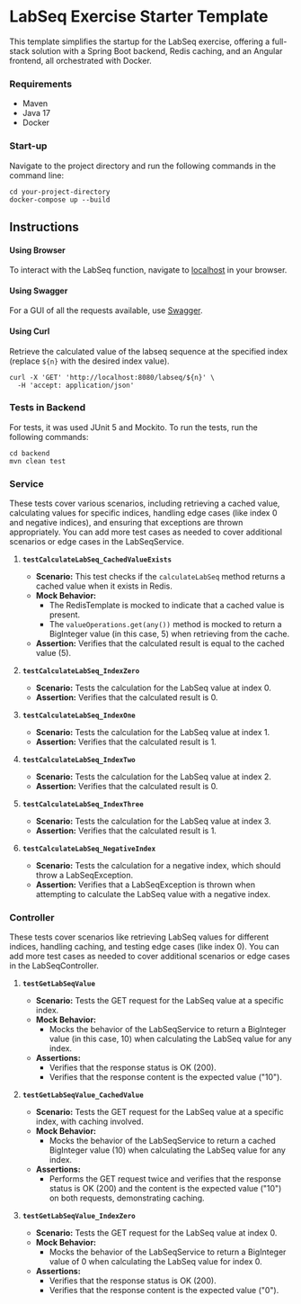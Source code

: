 # **LabSeq Exercise Starter Template**

This template simplifies the startup for the LabSeq exercise, offering a full-stack solution with a Spring Boot backend, Redis caching, and an Angular frontend, all orchestrated with Docker.
### **Requirements**

- Maven
- Java 17
- Docker

### **Start-up**

Navigate to the project directory and run the following commands in the command line:

```shell
cd your-project-directory
docker-compose up --build
```

## **Instructions**

#### Using Browser
To interact with the LabSeq function, navigate to [localhost](http://localhost) in your browser.

#### Using Swagger

For a GUI of all the requests available, use [Swagger](http://localhost:8080/swagger-ui/index.html).

#### Using Curl

Retrieve the calculated value of the labseq sequence at the specified index (replace  `${n}` with the desired index value).

```shell
curl -X 'GET' 'http://localhost:8080/labseq/${n}' \
  -H 'accept: application/json'
```

### Tests in Backend

For tests, it was used JUnit 5 and Mockito. To run the tests, run the following commands:

```shell
cd backend
mvn clean test
 ```
### **Service**
These tests cover various scenarios, including retrieving a cached value, calculating values for specific indices, handling edge cases (like index 0 and negative indices), and ensuring that exceptions are thrown appropriately. You can add more test cases as needed to cover additional scenarios or edge cases in the LabSeqService.

1. **`testCalculateLabSeq_CachedValueExists`**
    - **Scenario:** This test checks if the `calculateLabSeq` method returns a cached value when it exists in Redis.
    - **Mock Behavior:**
        - The RedisTemplate is mocked to indicate that a cached value is present.
        - The `valueOperations.get(any())` method is mocked to return a BigInteger value (in this case, 5) when retrieving from the cache.
    - **Assertion:** Verifies that the calculated result is equal to the cached value (5).

2. **`testCalculateLabSeq_IndexZero`**
    - **Scenario:** Tests the calculation for the LabSeq value at index 0.
    - **Assertion:** Verifies that the calculated result is 0.

3. **`testCalculateLabSeq_IndexOne`**
    - **Scenario:** Tests the calculation for the LabSeq value at index 1.
    - **Assertion:** Verifies that the calculated result is 1.

4. **`testCalculateLabSeq_IndexTwo`**
    - **Scenario:** Tests the calculation for the LabSeq value at index 2.
    - **Assertion:** Verifies that the calculated result is 0.

5. **`testCalculateLabSeq_IndexThree`**
    - **Scenario:** Tests the calculation for the LabSeq value at index 3.
    - **Assertion:** Verifies that the calculated result is 1.

6. **`testCalculateLabSeq_NegativeIndex`**
    - **Scenario:** Tests the calculation for a negative index, which should throw a LabSeqException.
    - **Assertion:** Verifies that a LabSeqException is thrown when attempting to calculate the LabSeq value with a negative index.


### **Controller**
These tests cover scenarios like retrieving LabSeq values for different indices, handling caching, and testing edge cases (like index 0). You can add more test cases as needed to cover additional scenarios or edge cases in the LabSeqController.

1. **`testGetLabSeqValue`**
    - **Scenario:** Tests the GET request for the LabSeq value at a specific index.
    - **Mock Behavior:**
        - Mocks the behavior of the LabSeqService to return a BigInteger value (in this case, 10) when calculating the LabSeq value for any index.
    - **Assertions:**
        - Verifies that the response status is OK (200).
        - Verifies that the response content is the expected value ("10").

2. **`testGetLabSeqValue_CachedValue`**
    - **Scenario:** Tests the GET request for the LabSeq value at a specific index, with caching involved.
    - **Mock Behavior:**
        - Mocks the behavior of the LabSeqService to return a cached BigInteger value (10) when calculating the LabSeq value for any index.
    - **Assertions:**
        - Performs the GET request twice and verifies that the response status is OK (200) and the content is the expected value ("10") on both requests, demonstrating caching.

3. **`testGetLabSeqValue_IndexZero`**
    - **Scenario:** Tests the GET request for the LabSeq value at index 0.
    - **Mock Behavior:**
        - Mocks the behavior of the LabSeqService to return a BigInteger value of 0 when calculating the LabSeq value for index 0.
    - **Assertions:**
        - Verifies that the response status is OK (200).
        - Verifies that the response content is the expected value ("0").

